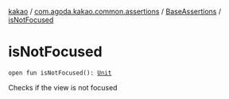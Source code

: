 [kakao](../../index.md) / [com.agoda.kakao.common.assertions](../index.md) / [BaseAssertions](index.md) / [isNotFocused](./is-not-focused.md)

# isNotFocused

`open fun isNotFocused(): `[`Unit`](https://kotlinlang.org/api/latest/jvm/stdlib/kotlin/-unit/index.html)

Checks if the view is not focused

